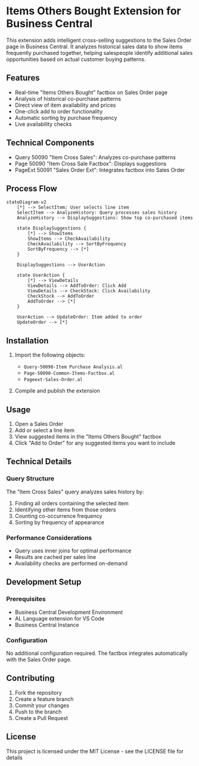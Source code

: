 # Items Others Bought Extension for Business Central

This extension adds intelligent cross-selling suggestions to the Sales Order page in Business Central. It analyzes historical sales data to show items frequently purchased together, helping salespeople identify additional sales opportunities based on actual customer buying patterns.

## Features

- Real-time "Items Others Bought" factbox on Sales Order page
- Analysis of historical co-purchase patterns
- Direct view of item availability and prices
- One-click add to order functionality
- Automatic sorting by purchase frequency
- Live availability checks

## Technical Components

- Query 50090 "Item Cross Sales": Analyzes co-purchase patterns
- Page 50090 "Item Cross Sale Factbox": Displays suggestions
- PageExt 50091 "Sales Order Ext": Integrates factbox into Sales Order

## Process Flow

```mermaid
stateDiagram-v2
    [*] --> SelectItem: User selects line item
    SelectItem --> AnalyzeHistory: Query processes sales history
    AnalyzeHistory --> DisplaySuggestions: Show top co-purchased items
    
    state DisplaySuggestions {
        [*] --> ShowItems
        ShowItems --> CheckAvailability
        CheckAvailability --> SortByFrequency
        SortByFrequency --> [*]
    }
    
    DisplaySuggestions --> UserAction
    
    state UserAction {
        [*] --> ViewDetails
        ViewDetails --> AddToOrder: Click Add
        ViewDetails --> CheckStock: Click Availability
        CheckStock --> AddToOrder
        AddToOrder --> [*]
    }
    
    UserAction --> UpdateOrder: Item added to order
    UpdateOrder --> [*]
```

## Installation

1. Import the following objects:
   - `Query-50090-Item Purchase Analysis.al`
   - `Page-50090-Common-Items-Factbox.al`
   - `Pageext-Sales-Order.al`

2. Compile and publish the extension

## Usage

1. Open a Sales Order
2. Add or select a line item
3. View suggested items in the "Items Others Bought" factbox
4. Click "Add to Order" for any suggested items you want to include

## Technical Details

### Query Structure
The "Item Cross Sales" query analyzes sales history by:
1. Finding all orders containing the selected item
2. Identifying other items from those orders
3. Counting co-occurrence frequency
4. Sorting by frequency of appearance

### Performance Considerations
- Query uses inner joins for optimal performance
- Results are cached per sales line
- Availability checks are performed on-demand

## Development Setup

### Prerequisites
- Business Central Development Environment
- AL Language extension for VS Code
- Business Central Instance

### Configuration
No additional configuration required. The factbox integrates automatically with the Sales Order page.

## Contributing

1. Fork the repository
2. Create a feature branch
3. Commit your changes
4. Push to the branch
5. Create a Pull Request

## License

This project is licensed under the MIT License - see the LICENSE file for details
